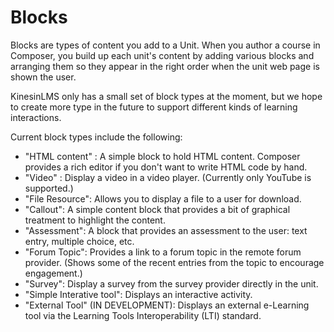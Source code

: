 # Blocks

Blocks are types of content you add to a Unit. When you author a course in Composer, you
build up each unit's content by adding various blocks and arranging them so they appear in the right
order when the unit web page is shown the user.

KinesinLMS only has a small set of block types at the moment, but we hope to create more type in the future
to support different kinds of learning interactions.

Current block types include the following:

  - "HTML content" : A simple block to hold HTML content. Composer provides a rich editor if you don't want to write HTML code by hand.
  - "Video" : Display a video in a video player. (Currently only YouTube is supported.)
  - "File Resource": Allows you to display a file to a user for download.
  - "Callout": A simple content block that provides a bit of graphical treatment to highlight the content.
  - "Assessment": A block that provides an assessment to the user: text entry, multiple choice, etc.
  - "Forum Topic": Provides a link to a forum topic in the remote forum provider. (Shows some of the recent entries from the topic to encourage engagement.)
  - "Survey": Display a survey from the survey provider directly in the unit.
  - "Simple Interative tool": Displays an interactive activity.
  - "External Tool" (IN DEVELOPMENT): Displays an external e-Learning tool via the Learning Tools Interoperability (LTI) standard.
